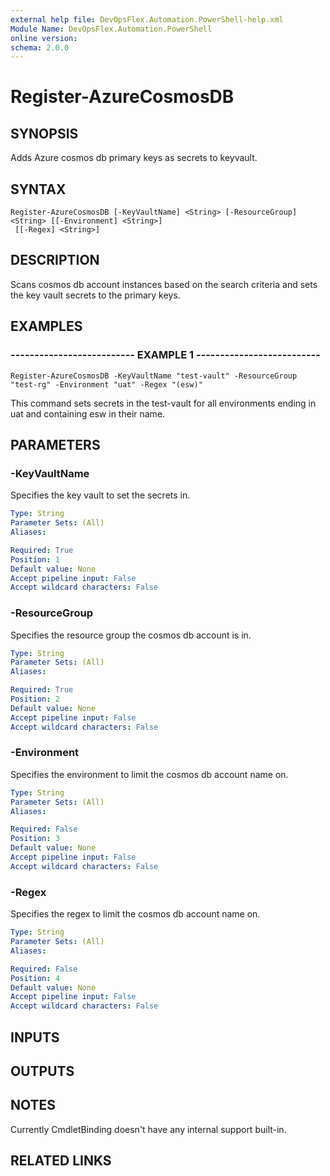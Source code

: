 ```yaml
---
external help file: DevOpsFlex.Automation.PowerShell-help.xml
Module Name: DevOpsFlex.Automation.PowerShell
online version: 
schema: 2.0.0
---
```


# Register-AzureCosmosDB

## SYNOPSIS
Adds Azure cosmos db primary keys as secrets to keyvault.

## SYNTAX

```
Register-AzureCosmosDB [-KeyVaultName] <String> [-ResourceGroup] <String> [[-Environment] <String>]
 [[-Regex] <String>]
```

## DESCRIPTION
Scans cosmos db account instances based on the search criteria and sets the key vault secrets to the primary keys.

## EXAMPLES

### -------------------------- EXAMPLE 1 --------------------------
```
Register-AzureCosmosDB -KeyVaultName "test-vault" -ResourceGroup "test-rg" -Environment "uat" -Regex "(esw)"
```

This command sets secrets in the test-vault for all environments ending in uat and containing esw in their name.

## PARAMETERS

### -KeyVaultName
Specifies the key vault to set the secrets in.

```yaml
Type: String
Parameter Sets: (All)
Aliases: 

Required: True
Position: 1
Default value: None
Accept pipeline input: False
Accept wildcard characters: False
```

### -ResourceGroup
Specifies the resource group the cosmos db account is in.

```yaml
Type: String
Parameter Sets: (All)
Aliases: 

Required: True
Position: 2
Default value: None
Accept pipeline input: False
Accept wildcard characters: False
```

### -Environment
Specifies the environment to limit the cosmos db account name on.

```yaml
Type: String
Parameter Sets: (All)
Aliases: 

Required: False
Position: 3
Default value: None
Accept pipeline input: False
Accept wildcard characters: False
```

### -Regex
Specifies the regex to limit the cosmos db account name on.

```yaml
Type: String
Parameter Sets: (All)
Aliases: 

Required: False
Position: 4
Default value: None
Accept pipeline input: False
Accept wildcard characters: False
```

## INPUTS

## OUTPUTS

## NOTES
Currently CmdletBinding doesn't have any internal support built-in.

## RELATED LINKS

